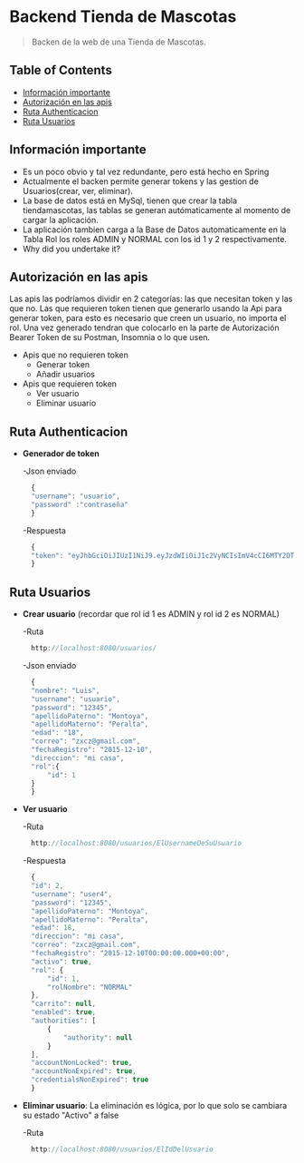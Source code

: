 # Backend Tienda de Mascotas
> Backen de la web de una Tienda de Mascotas.
## Table of Contents
* [Información importante](#información-importante)
* [Autorización en las apis](#autorización-en-las-apis)
* [Ruta Authenticacion](#ruta-authenticacion)
* [Ruta Usuarios](#ruta-usuarios)
<!-- * [License](#license) -->


## Información importante
- Es un poco obvio y tal vez redundante, pero está hecho en Spring
- Actualmente el backen permite generar tokens y las gestion de Usuarios(crear, ver, eliminar).
- La base de datos está en MySql, tienen que crear la tabla tiendamascotas, las tablas se generan autómaticamente al momento de cargar la aplicación.
- La aplicación tambien carga a la Base de Datos automaticamente en la Tabla Rol los roles ADMIN y NORMAL con los id 1 y 2 respectivamente.
- Why did you undertake it?
<!-- You don't have to answer all the questions - just the ones relevant to your project. -->


## Autorización en las apis
Las apis las podríamos dividir en 2 categorías: las que necesitan token y las que no.
Las que requieren token tienen que generarlo usando la Api para generar token, para esto es necesario que creen un usuario, no importa el rol. 
Una vez generado tendran que colocarlo en la parte de Autorización Bearer Token de su Postman, Insomnia o lo que usen.
- Apis que no requieren token
  - Generar token 
  - Añadir usuarios 
- Apis que requieren token
  - Ver usuario
  - Eliminar usuario



## Ruta Authenticacion
- **Generador de token**

  -Json enviado
  ```javascript
    {
    "username": "usuario",
    "password" :"contraseña"
    }
  ```
  -Respuesta
  ```javascript
    {
    "token": "eyJhbGciOiJIUzI1NiJ9.eyJzdWIiOiJ1c2VyNCIsImV4cCI6MTY2OTM3MDkzMSwiaWF0IjoxNjY5MzM0OTMxfQ.BSq0jxD2w1LhdynaaowxmXcaaVaq_De4cWtt81iOUQU"
    }
  ```


## Ruta Usuarios

- **Crear usuario** (recordar que rol id 1 es ADMIN y rol id 2 es NORMAL)

  -Ruta
  ```javascript
    http://localhost:8080/usuarios/
  ```
  

  -Json enviado
  ```javascript
    {
    "nombre": "Luis",
    "username": "usuario",
    "password": "12345",
    "apellidoPaterno": "Montoya",
    "apellidoMaterno": "Peralta",
    "edad": "18",
    "correo": "zxcz@gmail.com",
    "fechaRegistro": "2015-12-10",
    "direccion": "mi casa",
    "rol":{
        "id": 1
    }
    }
  ```

  
- **Ver usuario**

  -Ruta
  ```javascript
    http://localhost:8080/usuarios/ElUsernameDeSuUsuario
  ```

  -Respuesta
  ```javascript
    {
    "id": 2,
    "username": "user4",
    "password": "12345",
    "apellidoPaterno": "Montoya",
    "apellidoMaterno": "Peralta",
    "edad": 18,
    "direccion": "mi casa",
    "correo": "zxcz@gmail.com",
    "fechaRegistro": "2015-12-10T00:00:00.000+00:00",
    "activo": true,
    "rol": {
        "id": 1,
        "rolNombre": "NORMAL"
    },
    "carrito": null,
    "enabled": true,
    "authorities": [
        {
            "authority": null
        }
    ],
    "accountNonLocked": true,
    "accountNonExpired": true,
    "credentialsNonExpired": true
    }
  ```
 
- **Eliminar usuario**: La eliminación es lógica, por lo que solo se cambiara su estado "Activo" a false

  -Ruta
  ```javascript
    http://localhost:8080/usuarios/ElIdDelUsuario
  ```


